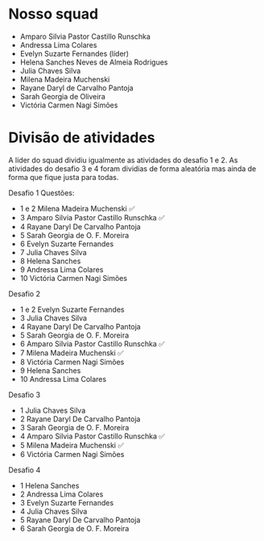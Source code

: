 # Nosso squad

- Amparo Silvia Pastor Castillo Runschka
- Andressa Lima Colares
- Evelyn Suzarte Fernandes (líder)
- Helena Sanches Neves de Almeia Rodrigues
- Julia Chaves Silva
- Milena Madeira Muchenski
- Rayane Daryl de Carvalho Pantoja
- Sarah Georgia de Oliveira
- Victória Carmen Nagi Simões


# Divisão de atividades 

A líder do squad dividiu igualmente as atividades do desafio 1 e 2. As atividades do desafio 3 e 4 foram dividias de forma aleatória mas ainda de forma que fique justa para todas.

Desafio 1
Questões:
- 1 e 2 Milena Madeira Muchenski ✅
- 3 Amparo Silvia Pastor Castillo Runschka  ✅
- 4 Rayane Daryl De Carvalho Pantoja 
- 5 Sarah Georgia de O. F. Moreira 
- 6 Evelyn Suzarte Fernandes 
- 7 Julia Chaves Silva 
- 8 Helena Sanches 
- 9 Andressa Lima Colares 
- 10 Victória Carmen Nagi Simões 

Desafio 2
- 1 e 2 Evelyn Suzarte Fernandes 
- 3 Julia Chaves Silva 
- 4 Rayane Daryl De Carvalho Pantoja 
- 5 Sarah Georgia de O. F. Moreira 
- 6 Amparo Silvia Pastor Castillo Runschka  ✅
- 7 Milena Madeira Muchenski ✅
- 8 Victória Carmen Nagi Simões 
- 9 Helena Sanches 
- 10 Andressa Lima Colares 

Desafio 3
- 1 Julia Chaves Silva 
- 2 Rayane Daryl De Carvalho Pantoja 
- 3 Sarah Georgia de O. F. Moreira 
- 4 Amparo Silvia Pastor Castillo Runschka  ✅
- 5 Milena Madeira Muchenski ✅
- 6 Victória Carmen Nagi Simões 


Desafio 4
- 1 Helena Sanches 
- 2 Andressa Lima Colares 
- 3 Evelyn Suzarte Fernandes 
- 4 Julia Chaves Silva 
- 5 Rayane Daryl De Carvalho Pantoja 
- 6 Sarah Georgia de O. F. Moreira
